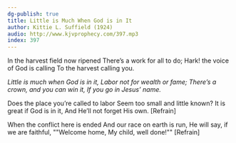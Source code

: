 ```yaml
---
dg-publish: true
title: Little is Much When God is in It
author: Kittie L. Suffield (1924)
audio: http://www.kjvprophecy.com/397.mp3
index: 397
---
```


In the harvest field now ripened
There’s a work for all to do;
Hark! the voice of God is calling
To the harvest calling you.

*Little is much when God is in it,
Labor not for wealth or fame;
There’s a crown, and you can win it,
If you go in Jesus’ name.*

Does the place you’re called to labor
Seem too small and little known?
It is great if God is in it,
And He’ll not forget His own. [Refrain]

When the conflict here is ended
And our race on earth is run,
He will say, if we are faithful,
""Welcome home, My child, well done!"" [Refrain]